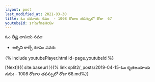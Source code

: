 ```yaml
---
layout: post
last_modified_at: 2021-03-30
title: ఓం దమాయ నమః  - 1008 రోజుల తపస్సులో రోజు  67
youtubeId: srRwfmeHc6w
---
```

 
 
 ఓం తీష్ణ తాపయ నమః  
 
 -  అగ్నిని కాల్చే రూపం ఎవరు 
 
  
 
  
 
 
 
 
 
 


{% include youtubePlayer.html id=page.youtubeId %}
 
[Next]({{ site.baseurl }}{% link  split2/_posts/2019-04-15-ఓం కృతఙయాయ నమః  - 1008 రోజుల తపస్సులో రోజు  68.md%})
 
